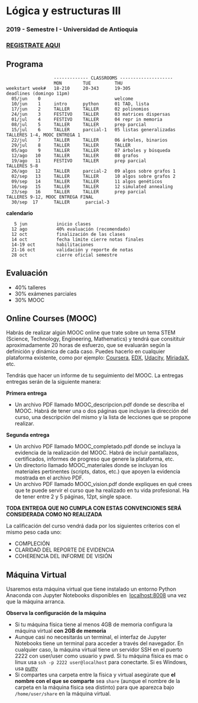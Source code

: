 # Lógica y estructuras III
### 2019 - Semestre I - Universidad de Antioquia

### [REGISTRATE AQUI](https://goo.gl/forms/Ek9gDLO2vLpXpLaf2)

## Programa

```
                  ------------- CLASSROOMS --------------------
                  MON        TUE         THU
weekstart week#   18-210     20-343      19-305                      deadlines (domingo 11pm)
  05/jun    0                            welcome
  10/jun    1     intro      python      01 TAD, lista	
  17/jun    2     TALLER     TALLER      02 polinomios 	
  24/jun    3     FESTIVO    TALLER      03 matrices dispersas 	
  01/jul    4     FESTIVO    TALLER      04 repr in memoria	
  08/jul    5     TALLER     TALLER      prep parcial              
  15/jul    6     TALLER     parcial-1   05 listas generalizadas    TALLERES 1-4, MOOC ENTREGA 1
  22/jul    7     TALLER     TALLER      06 árboles, binarios	
  29/jul    8     TALLER     TALLER      TALLER
  05/ago    9     TALLER     TALLER      07 árboles y búsqueda	
  12/ago   10     TALLER     TALLER      08 grafos	
  19/ago   11     FESTIVO    TALLER      prep parcial              TALLERES 5-8
  26/ago   12     TALLER     parcial-2   09 algos sobre grafos 1	
  02/sep   13     TALLER     TALLER      10 algos sobre grafos 2	
  09/sep   14     TALLER     TALLER      11 algos genéticos
  16/sep   15     TALLER     TALLER      12 simulated annealing	
  23/sep   16     TALLER     TALLER      prep parcial              TALLERES 9-12, MOOC ENTREGA FINAL
  30/sep  17      TALLER      parcial-3			
```

**calendario**

       5 jun           inicio clases
      12 ago           40% evaluación (recomendado)
      12 oct           finalización de las clases
      14 oct           fecha límite cierre notas finales
      14-19 oct        habilitaciones
      21-16 oct        validación y reporte de notas
      28 oct           cierre oficial semestre
    

## Evaluación

- 40% talleres
- 30% exámenes parciales
- 30% MOOC

## Online Courses (MOOC)
Habrás de realizar algún MOOC online que trate sobre un tema STEM (Science, Technology, Engineering, Mathematics) y tendrá que consitituir aproximadamente 20 horas de esfuerzo, que se evaluarán según la definición y dinámica de cada caso. Puedes hacerlo en cualquier plataforma existente, como por ejemplo: [Coursera](www.coursera.org), [EDX](www.edx.org), [Udacity](www.udacity.org), [MiriadaX](https://miriadax.net/), etc.

Tendrás que hacer un informe de tu seguimiento del MOOC. La entregas entregas serán de la siguiente manera:

**Primera entrega**
- Un archivo PDF llamado MOOC_descripcion.pdf donde se describa el MOOC. Habrá de tener una o dos páginas que incluyan la dirección del curso, una descripción del mismo y la lista de lecciones que se propone realizar.

**Segunda entrega**
- Un archivo PDF llamado MOOC_completado.pdf donde se incluya la evidencia de la realización del MOOC. Habrá de incluir pantallazos, certificados, informes de progreso que genere la plataforma, etc. 
- Un directorio llamado MOOC_materiales donde se incluyan los materiales pertinentes (scripts, datos, etc.) que apoyen la evidencia mostrada en el archivo PDF.
- Un archivo PDF llamado MOOC_vision.pdf donde expliques en qué crees que te puede servir el curso que ha realizado en tu vida profesional. Ha de tener entre 2 y 5 páginas, 12pt, single space.

**TODA ENTREGA QUE NO CUMPLA CON ESTAS CONVENCIONES SERÁ CONSIDERADA COMO NO REALIZADA**

La calificación del curso vendrá dada por los siguientes criterios con el mismo peso cada uno:

- COMPLECIÓN 
- CLARIDAD DEL REPORTE DE EVIDENCIA
- COHERENCIA DEL INFORME DE VISIÓN

## Máquina Virtual

Usaremos esta máquina virtual que tiene instalado un entorno Python Anaconda con Jupyter Notebooks disponibles en  [localhost:8008](http://localhost:8008) una vez que la máquina arranca.

**Observa la configuración de la máquina**

- Si tu máquina física tiene al menos 4GB de memoria configura la máquina virtual **con 2GB de memoria**
- Aunque casi no necesitarás un terminal, el interfaz de Jupyter Notebooks tiene un terminal para acceder a través del navegador. En cualquier caso, la máquina virtual tiene un servidor SSH en el puerto 2222 con user/user como usuario y pwd. Si tu máquina física es mac o linux usa `ssh -p 2222 user@localhost` para conectarte. Si es Windows, usa [putty](https://www.putty.org/)
- Si compartes una carpeta entre la física y virtual asegúrate que **el nombre con el que se comparte** sea `share` (aunque el nombre de la carpeta en la máquina física sea distinto) para que aparezca bajo `/home/user/share` en la máquina virtual.

